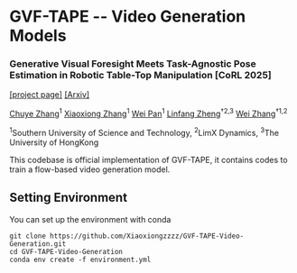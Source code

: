 # GVF-TAPE -- Video Generation Models

### Generative Visual Foresight Meets Task-Agnostic Pose Estimation in Robotic Table-Top Manipulation [CoRL 2025]

[[project page]](https://clearlab-sustech.github.io/gvf-tape/) [[Arxiv]](https://arxiv.org/abs/2509.00361)

[Chuye Zhang](https://zhangchuye.github.io)<sup>1</sup> [Xiaoxiong Zhang](https://xiaoxiongzzzz.github.io)<sup>1</sup> [Wei Pan](https://weisonweileen.github.io/#/)<sup>1</sup> [Linfang Zheng](https://lynne-zheng-linfang.github.io)<sup>†2,3</sup> [Wei Zhang](https://faculty.sustech.edu.cn/?tagid=zhangw3&go=2)<sup>†1,2</sup>

<sup>1</sup>Southern University of Science and Technology, <sup>2</sup>LimX Dynamics, <sup>3</sup>The University of HongKong

This codebase is official implementation of GVF-TAPE, it contains codes to train a flow-based video generation model.

## Setting Environment
You can set up the environment with conda

```
git clone https://github.com/Xiaoxiongzzzz/GVF-TAPE-Video-Generation.git
cd GVF-TAPE-Video-Generation
conda env create -f environment.yml
```